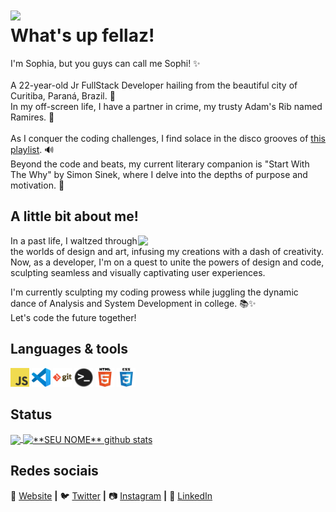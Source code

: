 <h1><img src="https://media.giphy.com/media/v1.Y2lkPTc5MGI3NjExMTF3NGFqYzNldmRrdzRyODR2ZzQzYWhlMHkzMWZvM21rcDJ3NncxeSZlcD12MV9pbnRlcm5hbF9naWZfYnlfaWQmY3Q9Zw/ASd0Ukj0y3qMM/giphy.gif" width="150"/> <br> What's up fellaz! </h1> 

I'm Sophia, but you guys can call me Sophi! ✨
<br> <br>
A 22-year-old Jr FullStack Developer hailing from the beautiful city of Curitiba, Paraná, Brazil. 📍 <br> 
In my off-screen life, I have a partner in crime, my trusty Adam's Rib named Ramires. 🌱 <br> <br> 
As I conquer the coding challenges, I find solace in the disco grooves of <a href="https://www.youtube.com/watch?v=iBkmY-imhvs&t=605s&ab_channel=MyAnalogJournal">this playlist</a>.  🔊<br>
Beyond the code and beats, my current literary companion is "Start With The Why" by Simon Sinek, where I delve into the depths of purpose and motivation. 📕

## A little bit about me!

<img align="right" width="300" src="https://i2.wp.com/allhtaccess.info/wp-content/uploads/2018/03/programming.gif?fit=1281%2C716&ssl=1" />

In a past life, I waltzed through the worlds of design and art, infusing my creations with a dash of creativity. Now, as a developer, I'm on a quest to unite the powers of design and code, sculpting seamless and visually captivating user experiences. <br> 

I'm currently sculpting my coding prowess while juggling the dynamic dance of Analysis and System Development in college. 📚✨ <br>
Let's code the future together!

## Languages & tools

<code><img height="30" src="https://raw.githubusercontent.com/github/explore/80688e429a7d4ef2fca1e82350fe8e3517d3494d/topics/javascript/javascript.png"></code>
<code><img height="30" src="https://raw.githubusercontent.com/github/explore/80688e429a7d4ef2fca1e82350fe8e3517d3494d/topics/visual-studio-code/visual-studio-code.png"></code>
<code><img height="30" src="https://raw.githubusercontent.com/github/explore/80688e429a7d4ef2fca1e82350fe8e3517d3494d/topics/git/git.png"></code>
<code><img height="30" src="https://raw.githubusercontent.com/github/explore/80688e429a7d4ef2fca1e82350fe8e3517d3494d/topics/terminal/terminal.png"></code>
<code><img height="30" src="https://raw.githubusercontent.com/github/explore/80688e429a7d4ef2fca1e82350fe8e3517d3494d/topics/html/html.png"></code>
<code><img height="30" src="https://raw.githubusercontent.com/github/explore/80688e429a7d4ef2fca1e82350fe8e3517d3494d/topics/css/css.png"></code>

## Status

<a href="https://github.com/Gurupreet">
  <img align="center" src="https://github-readme-stats.vercel.app/api/top-langs/?username=souph1s&theme=dracula&hide_langs_below=1" />
</a>

<a href="https://github.com/Gurupreet">
 <img align="center" src="https://github-readme-stats.vercel.app/api?username=souph1s&show_icons=true&theme=dracula&line_height=27" alt="**SEU NOME** github stats"/>
</a>

[website]: https://codedev.ga/
[twitter]: https://twitter.com/@souphis
[instagram]: https://www.instagram.com/souphis/
[linkedin]: https://www.linkedin.com/in/sophiamuraro/

<br>

## Redes sociais

🏡 [Website][website] **|**
🐦 [Twitter][twitter] **|**
📷 [Instagram][instagram] **|**
👔 [LinkedIn][linkedin]
